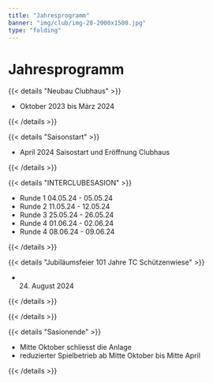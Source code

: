 ```yaml
---
title: "Jahresprogramm"
banner: "img/club/img-28-2000x1500.jpg"
type: "folding"
---
```


# Jahresprogramm

<!-- Neubau Clubhaus -->
{{< details "Neubau Clubhaus" >}}

- Oktober 2023 bis März 2024

{{< /details >}}

<!-- Saisonstart -->
{{< details "Saisonstart" >}}

- April 2024 Saisostart und Eröffnung Clubhaus

{{< /details >}}

<!-- Interclub -->
{{< details "INTERCLUBESASION" >}}

- Runde 1 04.05.24 - 05.05.24
- Runde 2 11.05.24 - 12.05.24
- Runde 3 25.05.24 - 26.05.24
- Runde 4 01.06.24 - 02.06.24
- Runde 4 08.06.24 - 09.06.24

<!-- Jubiläumsfeier -->
{{< /details >}}

{{< details "Jubiläumsfeier 101 Jahre TC Schützenwiese" >}}

- 24. August 2024

{{< /details >}}


<!-- Saisonende  -->
{{< /details >}}

{{< details "Sasionende" >}}

- Mitte Oktober schliesst die Anlage
- reduzierter Spielbetrieb ab Mitte Oktober bis Mitte April

{{< /details >}}
